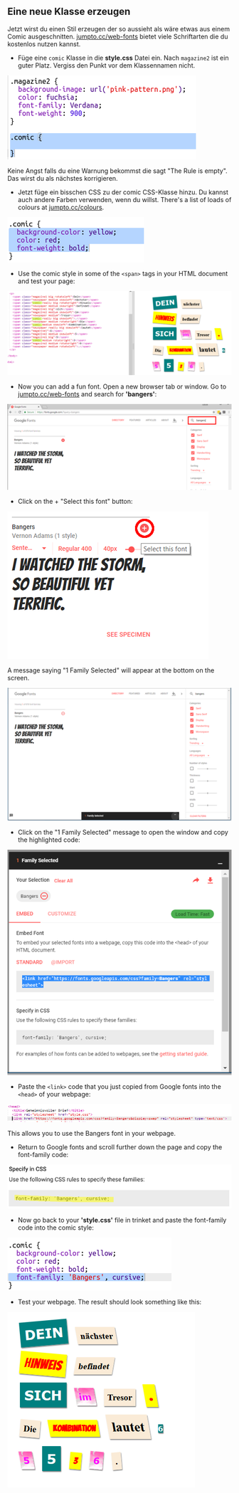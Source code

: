 ## Eine neue Klasse erzeugen

Jetzt wirst du einen Stil erzeugen der so aussieht als wäre etwas aus einem Comic ausgeschnitten. <a href="http://jumpto.cc/web-fonts" target="_blank">jumpto.cc/web-fonts</a> bietet viele Schriftarten die du kostenlos nutzen kannst.

+ Füge eine `comic` Klasse in die **style.css** Datei ein. Nach `magazine2` ist ein guter Platz. Vergiss den Punkt vor dem Klassennamen nicht. 

![Screenshot](images/letter-comic1.png)

Keine Angst falls du eine Warnung bekommst die sagt "The Rule is empty". Das wirst du als nächstes korrigieren.

+ Jetzt füge ein bisschen CSS zu der comic CSS-Klasse hinzu. Du kannst auch andere Farben verwenden, wenn du willst. There's a list of loads of colours at <a href="http://jumpto.cc/colours" target="_blank">jumpto.cc/colours</a>.

![screenshot](images/letter-comic2.png)

+ Use the comic style in some of the `<span>` tags in your HTML document and test your page:

![Screenshot](images/letter-comic-output.png)

+ Now you can add a fun font. Open a new browser tab or window. Go to <a href="http://jumpto.cc/web-fonts" target="_blank">jumpto.cc/web-fonts</a> and search for **'bangers'**:

![Screenshot](images/letter-gfonts-1-annotated.png)

+ Click on the + "Select this font" button:

![Screenshot](images/letter-gfonts-2-annotated.png)

A message saying "1 Family Selected" will appear at the bottom on the screen.

![Screenshot](images/letter-gfonts-3.png)

+ Click on the "1 Family Selected" message to open the window and copy the highlighted code:

![Screenshot](images/letter-gfonts-4.png)

+ Paste the `<link>` code that you just copied from Google fonts into the `<head>` of your webpage:

![Screenshot](images/letter-fonts-head.png)

This allows you to use the Bangers font in your webpage.

+ Return to Google fonts and scroll further down the page and copy the font-family code:

![Screenshot](images/letter-fonts-bangers.png)

+ Now go back to your **'style.css'** file in trinket and paste the font-family code into the comic style:

![Screenshot](images/letter-fonts-comic.png)

+ Test your webpage. The result should look something like this: 

![Screenshot](images/letter-fonts-output.png)